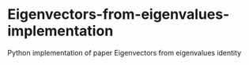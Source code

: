 # Eigenvectors-from-eigenvalues-implementation
Python implementation of paper Eigenvectors from eigenvalues identity
